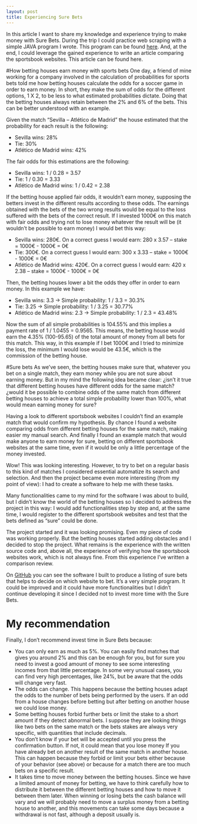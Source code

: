 ```yaml
---
layout: post
title: Experiencing Sure Bets
---
```


In this article I want to share my knowledge and experience trying to make money with Sure Bets. During the trip I could practice web scraping with a simple JAVA program I wrote. This program can be found [here](https://github.com/marcogalluzzi/surebets). And, at the end, I could leverage the gained experience to write an article comparing the sportsbook websites. This article can be found here.

#How betting houses earn money with sports bets
One day, a friend of mine working for a company involved in the calculation of probabilities for sports bets told me how betting houses calculate the odds for a soccer game in order to earn money. In short, they make the sum of odds for the different options, 1 X 2, to be less to what estimated probabilities dictate. Doing that the betting houses always retain between the 2% and 6% of the bets. This can be better understood with an example.

Given the match “Sevilla – Atlético de Madrid” the house estimated that the probability for each result is the following:

* Sevilla wins: 28%
* Tie: 30%
* Atlético de Madrid wins: 42%

The fair odds for this estimations are the following:

* Sevilla wins: 1 / 0.28 =  3.57
* Tie: 1 / 0.30 = 3.33
* Atlético de Madrid wins: 1 / 0.42 = 2.38

If the betting house applied fair odds, it wouldn’t earn money, supposing the betters invest in the different results according to these odds. The earnings obtained with the bets of the two wrong results would be equal to the loss suffered with the bets of the correct result. If I invested 1000€ on this match with fair odds and trying not to lose money whatever the result will be (it wouldn’t be possible to earn money) I would bet this way:

* Sevilla wins: 280€. On a correct guess I would earn: 280 x 3.57 – stake = 1000€ - 1000€ = 0€
* Tie: 300€. On a correct guess I would earn: 300 x 3.33 – stake = 1000€ - 1000€ = 0€
* Atlético de Madrid wins: 420€. On a correct guess I would earn: 420 x 2.38 – stake = 1000€ - 1000€ = 0€

Then, the betting houses lower a bit the odds they offer in order to earn money. In this example we have:

* Sevilla wins: 3.3 → Simple probability: 1 / 3.3 = 30.3%
* Tie: 3.25 → Simple probability: 1 / 3.25 = 30.77%
* Atlético de Madrid wins: 2.3 → Simple probability: 1 / 2.3 = 43.48%

Now the sum of all simple probabilities is 104.55% and this implies a payment rate of 1 / 1.0455 = 0.9565. This means, the betting house would earn the 4.35% (100-95.65) of the total amount of money from all bets for this match. This way, in this example if I bet 1000€ and I tried to minimize the loss, the minimum I would lose would be 43.5€, which is the commission of the betting house.

#Sure bets
As we’ve seen, the betting houses make sure that, whatever you bet on a single match, they earn money while you are not sure about earning money. But in my mind the following idea became clear: ¿isn’t it true that different betting houses have different odds for the same match? ¿would it be possible to combine odds of the same match from different betting houses to achieve a total simple probability lower than 100%, what would mean earning money for sure?

Having a look to different sportsbook websites I couldn’t find an example match that would confirm my hypothesis. By chance I found a website comparing odds from different betting houses for the same match, making easier my manual search. And finally I found an example match that would make anyone to earn money for sure, betting on different sportsbook websites at the same time, even if it would be only a little percentage of the money invested.

Wow! This was looking interesting. However, to try to bet on a regular basis to this kind of matches I considered essential automatize its search and selection. And then the project became even more interesting (from my point of view): I had to create a software to help me with these tasks.

Many functionalities came to my mind for the software I was about to build, but I didn’t know the world of the betting houses so I decided to address the project in this way: I would add functionalities step by step and, at the same time, I would register to the different sportsbook websites and test that the bets defined as “sure” could be done.

The project started and it was looking promising. Even my piece of code was working properly. But  the betting houses started adding obstacles and I decided to stop the project. What remains is the experience with the written source code and, above all, the experience of verifying how the sportsbook websites work, which is not always fine. From this experience I’ve written a comparison review. 

On [GitHub](https://github.com/marcogalluzzi/surebets) you can see the software I built to produce a listing of sure bets that helps to decide on which website to bet. It’s a very simple program. It could be improved and it could have more functionalities but I didn’t continue developing it since I decided not to invest more time with the Sure Bets.

# My recommendation
Finally, I don’t recommend invest time in Sure Bets because:

* You can only earn as much as 5%. You can easily find matches that gives you around 2% and this can be enough for you, but for sure you need to invest a good amount of money to see some interesting incomes from that little percentage. In some very unusual cases, you can find very high percentages, like 24%, but be aware that the odds will change very fast.
* The odds can change. This happens because the betting houses adapt the odds to the number of bets being performed by the users. If an odd from a house changes before betting but after  betting on another house we could lose money.
* Some betting houses forbid further bets or limit the stake to a short amount if they detect abnormal bets. I suppose they are looking things like two bets on the same match or the bets stakes are always very specific, with quantities that include decimals.
* You don’t know if your bet will be accepted until you press the confirmation button. If not, it could mean that you lose money If you have already bet on another result of the same match in another house. This can happen because they forbid or limit your bets either because of your behavior (see above) or because for a match there are too much bets on a specific result.
* It takes time to move money between the betting houses. Since we have a limited amount of money for betting, we have to think carefully how to distribute it between the different betting houses and how to move it between them later. When winning or losing bets the cash balance will vary and we will probably need to move a surplus money from a betting house to another, and this movements can take some days because a withdrawal is not fast, although a deposit usually is.